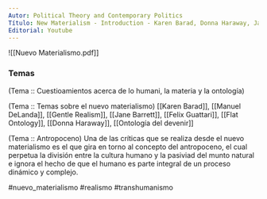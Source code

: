 ```yaml
---
Autor: Political Theory and Contemporary Politics
Título: New Materialism - Introduction - Karen Barad, Donna Haraway, Jane Bennett, Rosi Braidotti
Editorial: Youtube
---
```

![[Nuevo Materialismo.pdf]]

### Temas
(Tema :: Cuestioamientos acerca de lo humani, la materia y la ontología)

(Tema :: Temas sobre el nuevo materialismo)
	[[Karen Barad]], [[Manuel DeLanda]], [[Gentle Realism]], [[Jane Barrett]], [[Felix Guattari]], [[Flat Ontology]], [[Donna Haraway]], [[Ontología del devenir]]

(Tema :: Antropoceno)
	Una de las críticas que se realiza desde el nuevo materialismo es el que gira en torno al concepto del antropoceno, el cual perpetua la división entre la cultura humano y la pasiviad del munto natural e ignora el hecho de que el humano es parte integral de un proceso dinámico y complejo. 

#nuevo_materialismo #realismo #transhumanismo


	